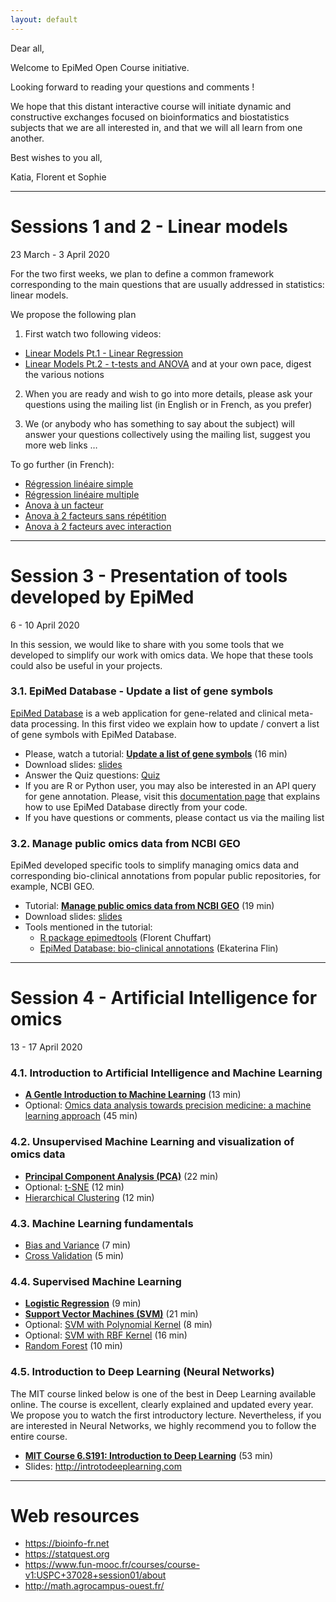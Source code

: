 ```yaml
---
layout: default
---
```


Dear all, 

Welcome to EpiMed Open Course initiative.

Looking forward to reading your questions and comments !

We hope that this distant interactive course will initiate dynamic and constructive exchanges focused on bioinformatics and biostatistics subjects that we are all interested in, and that we will all learn from one another.

Best wishes to you all,

Katia, Florent et Sophie

* * *

# Sessions 1 and 2 - Linear models

23 March - 3 April 2020

For the two first weeks, we plan to define a common framework corresponding to the main questions that are usually addressed in statistics: linear models.

We propose the following plan
1. First watch two following videos: 
 -  <a href="https://www.youtube.com/watch?v=nk2CQITm_eo" target="_blank">Linear Models Pt.1 - Linear Regression</a>
 -  <a href="https://www.youtube.com/watch?v=NF5_btOaCig" target="_blank">Linear Models Pt.2 - t-tests and ANOVA</a> 
and at your own pace, digest the various notions
 
2. When you are ready and wish to go into more details, please ask your questions using the mailing list (in English or in French, as you prefer)

3. We (or anybody who has something to say about the subject) will answer your questions collectively using the mailing list, suggest you more web links …

To go further (in French): 

- <a href="https://www.youtube.com/watch?v=OcWpu9NuyEI" target="_blank">Régression linéaire simple          </a> 
- <a href="https://www.youtube.com/watch?v=_Mbmf3HbMCc" target="_blank">Régression linéaire multiple        </a> 
- <a href="https://www.youtube.com/watch?v=M70yMVlQbUs" target="_blank">Anova à un facteur                  </a>
- <a href="https://www.youtube.com/watch?v=bpM_PL2RVcY" target="_blank">Anova à 2 facteurs sans répétition  </a> 
- <a href="https://www.youtube.com/watch?v=65sUYrDRFKU" target="_blank">Anova à 2 facteurs avec interaction </a>


* * *

# Session 3 - Presentation of tools developed by EpiMed

6 - 10 April 2020

In this session, we would like to share with you some tools that we developed to simplify our work with omics data. We hope that these tools could also be useful in your projects.

### 3.1. EpiMed Database - Update a list of gene symbols

<a href="http://epimed.univ-grenoble-alpes.fr/database/" target="_blank">EpiMed Database</a> is a web application for gene-related and clinical meta-data processing. In this first video we explain how to update / convert a list of gene symbols with EpiMed Database.

* Please, watch a tutorial: <a href="https://youtu.be/QBXUFVdreMk" target="_blank">**Update a list of gene symbols**</a> (16 min)
* Download slides: <a href="http://epimed.univ-grenoble-alpes.fr/downloads/epimed_open_course/EpiMed_Open_Course_update_gene_symbols_with_EpiMed_database.pdf" target="_blank">slides</a>
* Answer the Quiz questions: <a href="https://docs.google.com/forms/d/e/1FAIpQLSdtkCynPExJo3oFhmtnE-9Iwgx3SBI8zCXCREWshm6saKV1tQ/viewform?vc=0&c=0&w=1" target="_blank">Quiz</a>
* If you are R or Python user, you may also be interested in an API query for gene annotation. Please, visit this <a href="http://epimed.univ-grenoble-alpes.fr/database/apiQueryGenes" target="_blank">documentation page</a> that explains how to use EpiMed Database directly from your code. 
* If you have questions or comments, please contact us via the mailing list

### 3.2. Manage public omics data from NCBI GEO

EpiMed developed specific tools to simplify managing omics data and corresponding bio-clinical annotations from popular public repositories, for example, NCBI GEO.

* Tutorial: <a href="https://youtu.be/lSEifh6JoCA" target="_blank">**Manage public omics data from NCBI GEO**</a> (19 min)
* Download slides: <a href="http://epimed.univ-grenoble-alpes.fr/downloads/epimed_open_course/EpiMed_Open_Course_manage_omics_data_from_NCBI_GEO.pdf" target="_blank">slides</a>
* Tools mentioned in the tutorial:
	- <a href="https://github.com/fchuffar/epimedtools" target="_blank">R package epimedtools</a> (Florent Chuffart)
	- <a href="http://epimed.univ-grenoble-alpes.fr/database/series" target="_blank">EpiMed Database: bio-clinical annotations</a> (Ekaterina Flin)


* * *

# Session 4 - Artificial Intelligence for omics

13 - 17 April 2020

### 4.1. Introduction to Artificial Intelligence and Machine Learning
* <a href="https://www.youtube.com/watch?v=Gv9_4yMHFhI" target="_blank">**A Gentle Introduction to Machine Learning**</a> (13 min)
* Optional: <a href="https://www.youtube.com/watch?v=mWlxpvsli0s" target="_blank">Omics data analysis towards precision medicine: a machine learning approach</a> (45 min)

### 4.2. Unsupervised Machine Learning and visualization of omics data
* <a href="https://www.youtube.com/watch?v=FgakZw6K1QQ" target="_blank">**Principal Component Analysis (PCA)**</a> (22 min)
* Optional: <a href="https://www.youtube.com/watch?v=NEaUSP4YerM" target="_blank">t-SNE</a> (12 min)
* <a href="https://www.youtube.com/watch?v=7xHsRkOdVwo" target="_blank">Hierarchical Clustering</a> (12 min)

### 4.3. Machine Learning fundamentals
* <a href="https://www.youtube.com/watch?v=EuBBz3bI-aA" target="_blank">Bias and Variance</a> (7 min)
* <a href="https://www.youtube.com/watch?v=fSytzGwwBVw" target="_blank">Cross Validation</a> (5 min)

### 4.4. Supervised Machine Learning
* <a href="https://www.youtube.com/watch?v=yIYKR4sgzI8" target="_blank">**Logistic Regression**</a> (9 min)
* <a href="https://www.youtube.com/watch?v=efR1C6CvhmE" target="_blank">**Support Vector Machines (SVM)**</a> (21 min)
* Optional: <a href="https://www.youtube.com/watch?v=Toet3EiSFcM" target="_blank">SVM with Polynomial Kernel</a> (8 min)
* Optional: <a href="https://www.youtube.com/watch?v=Qc5IyLW_hns" target="_blank">SVM with RBF Kernel</a> (16 min)
* <a href="https://www.youtube.com/watch?v=J4Wdy0Wc_xQ" target="_blank">Random Forest</a> (10 min)

### 4.5. Introduction to Deep Learning (Neural Networks)

The MIT course linked below is one of the best in Deep Learning available online. The course is excellent, clearly explained and updated every year. We propose you to watch the first introductory lecture. Nevertheless, if you are interested in Neural Networks, we highly recommend you to follow the entire course. 

* <a href="https://www.youtube.com/watch?v=njKP3FqW3Sk" target="_blank">**MIT Course 6.S191: Introduction to Deep Learning**</a> (53 min)
* Slides: <a href="http://introtodeeplearning.com" target="_blank">http://introtodeeplearning.com</a>

* * *


# Web resources

- https://bioinfo-fr.net 
- https://statquest.org 
- https://www.fun-mooc.fr/courses/course-v1:USPC+37028+session01/about 
- http://math.agrocampus-ouest.fr/ 
